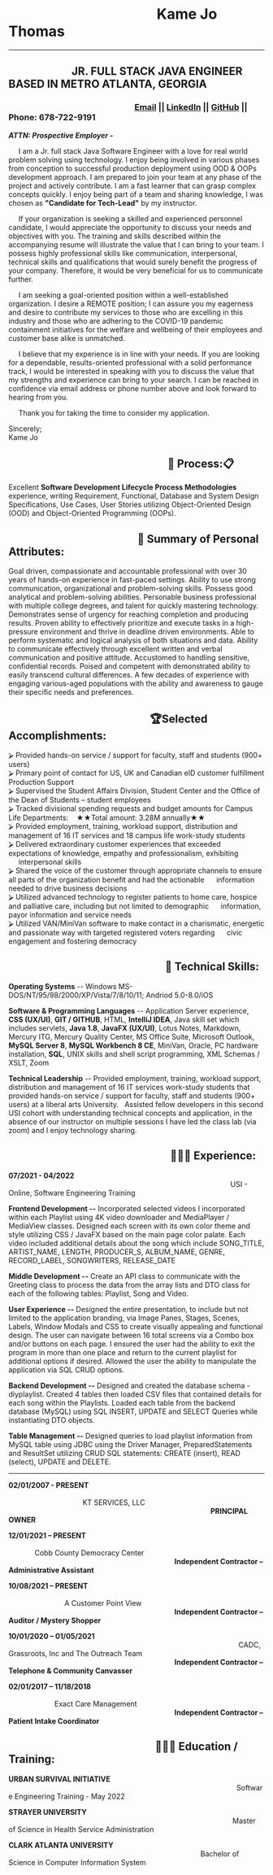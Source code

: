 # &nbsp;&nbsp;&nbsp;&nbsp;&nbsp;&nbsp;&nbsp;&nbsp;&nbsp;&nbsp;&nbsp;&nbsp;&nbsp;&nbsp;&nbsp;&nbsp;&nbsp;&nbsp;&nbsp;&nbsp;&nbsp;&nbsp;&nbsp;&nbsp;&nbsp;&nbsp;&nbsp;&nbsp;&nbsp;&nbsp;&nbsp;&nbsp;&nbsp;&nbsp;&nbsp;&nbsp;&nbsp;&nbsp;&nbsp;&nbsp;&nbsp;&nbsp;&nbsp;&nbsp;Kame Jo Thomas  
---------------
## &nbsp;&nbsp;&nbsp;&nbsp;&nbsp;&nbsp;&nbsp;&nbsp;&nbsp;&nbsp;&nbsp;&nbsp;&nbsp;&nbsp;&nbsp;&nbsp;&nbsp;&nbsp;&nbsp;&nbsp;&nbsp;&nbsp;&nbsp;&nbsp;&nbsp;JR. FULL STACK JAVA ENGINEER BASED IN METRO ATLANTA, GEORGIA
### &nbsp;&nbsp;&nbsp;&nbsp;&nbsp;&nbsp;&nbsp;&nbsp;&nbsp;&nbsp;&nbsp;&nbsp;&nbsp;&nbsp;&nbsp;&nbsp;&nbsp;&nbsp;&nbsp;&nbsp;&nbsp;&nbsp;&nbsp;&nbsp;&nbsp;&nbsp;&nbsp;&nbsp;&nbsp;&nbsp;&nbsp;&nbsp;&nbsp;&nbsp;&nbsp;&nbsp;&nbsp;&nbsp;&nbsp;&nbsp;&nbsp;&nbsp;&nbsp;&nbsp;&nbsp;&nbsp;&nbsp;&nbsp;&nbsp;&nbsp;&nbsp;&nbsp;&nbsp;&nbsp;&nbsp;&nbsp;&nbsp;&nbsp;&nbsp;&nbsp;&nbsp;&nbsp;&nbsp; [Email](kjmservicellc@gmail.com) || [LinkedIn](https://www.linkedin.com/in/kamejothomas78/) || [GitHub](https://github.com/KameJo78/) || Phone: 678-722-9191

_**ATTN: Prospective Employer -**_

&nbsp;&nbsp;&nbsp;&nbsp; I am a Jr. full stack Java Software Engineer with a love for real world problem solving using technology. I enjoy being involved in various phases from conception to successful production deployment using OOD & OOPs development approach. I am prepared to join your team at any phase of the project and actively contribute. I am a fast learner that can grasp complex concepts quickly. I enjoy being part of a team and sharing knowledge, I was chosen as **"Candidate for Tech-Lead"** by my instructor.

&nbsp;&nbsp;&nbsp;&nbsp; If your organization is seeking a skilled and experienced personnel candidate, I would appreciate the opportunity to discuss your needs and objectives with you. The training and skills described within the accompanying resume will illustrate the value that I can bring to your team. I possess highly professional skills like communication, interpersonal, technical skills and qualifications that would surely benefit the progress of your company. Therefore, it would be very beneficial for us to communicate further. 

&nbsp;&nbsp;&nbsp;&nbsp; I am seeking a goal-oriented position within a well-established organization. I desire a REMOTE position; I can assure you my eagerness and desire to contribute my services to those who are excelling in this industry and those who are adhering to the COVID-19 pandemic containment initiatives for the welfare and wellbeing of their employees and customer base alike is unmatched. 

&nbsp;&nbsp;&nbsp;&nbsp; I believe that my experience is in line with your needs. If you are looking for a dependable, results-oriented professional with a solid performance track, I would be interested in speaking with you to discuss the value that my strengths and experience can bring to your search. I can be reached in confidence via email address or phone number above and look forward to hearing from you.

&nbsp;&nbsp;&nbsp;&nbsp; Thank you for taking the time to consider my application.


Sincerely;  
Kame Jo   

## &nbsp;&nbsp;&nbsp;&nbsp;&nbsp;&nbsp;&nbsp;&nbsp;&nbsp;&nbsp;&nbsp;&nbsp;&nbsp;&nbsp;&nbsp;&nbsp;&nbsp;&nbsp;&nbsp;&nbsp;&nbsp;&nbsp;&nbsp;&nbsp;&nbsp;&nbsp;&nbsp;&nbsp;&nbsp;&nbsp;&nbsp;&nbsp;&nbsp;&nbsp;&nbsp;&nbsp;&nbsp;&nbsp;&nbsp;&nbsp;&nbsp;&nbsp;&nbsp;&nbsp;&nbsp;&nbsp;&nbsp;&nbsp;&nbsp;&nbsp;&nbsp;&nbsp;&nbsp;&nbsp;&nbsp;&nbsp;&nbsp;&nbsp;&nbsp;&nbsp;&nbsp;&nbsp;&nbsp;📌 Process:📋
Excellent **Software Development Lifecycle Process Methodologies** experience, writing Requirement, Functional, Database and System Design Specifications, Use Cases, User Stories utilizing Object-Oriented Design (OOD) and Object-Oriented Programming (OOPs).

## &nbsp;&nbsp;&nbsp;&nbsp;&nbsp;&nbsp;&nbsp;&nbsp;&nbsp;&nbsp;&nbsp;&nbsp;&nbsp;&nbsp;&nbsp;&nbsp;&nbsp;&nbsp;&nbsp;&nbsp;&nbsp;&nbsp;&nbsp;&nbsp;&nbsp;&nbsp;&nbsp;&nbsp;&nbsp;&nbsp;&nbsp;&nbsp;&nbsp;&nbsp;&nbsp;&nbsp;&nbsp;&nbsp;&nbsp;&nbsp;&nbsp;&nbsp;&nbsp;&nbsp;&nbsp;&nbsp;&nbsp;&nbsp;&nbsp;&nbsp;&nbsp;📃 Summary of Personal Attributes:  
Goal driven, compassionate and accountable professional with over 30 years of hands-on experience in fast-paced settings. Ability to use strong communication, organizational and problem-solving skills. Possess good analytical and problem-solving abilities. Personable business professional with multiple college degrees, and talent for quickly mastering technology.  Demonstrates sense of urgency for reaching completion and producing results. Proven ability to effectively prioritize and execute tasks in a high-pressure environment and thrive in deadline driven environments. Able to perform systematic and logical analysis of both situations and data.  Ability to communicate effectively through excellent written and verbal communication and positive attitude. Accustomed to handling sensitive, confidential records. Poised and competent with demonstrated ability to easily transcend cultural differences. A few decades of experience with engaging various-aged populations with the ability and awareness to gauge their specific needs and preferences. 
 
## &nbsp;&nbsp;&nbsp;&nbsp;&nbsp;&nbsp;&nbsp;&nbsp;&nbsp;&nbsp;&nbsp;&nbsp;&nbsp;&nbsp;&nbsp;&nbsp;&nbsp;&nbsp;&nbsp;&nbsp;&nbsp;&nbsp;&nbsp;&nbsp;&nbsp;&nbsp;&nbsp;&nbsp;&nbsp;&nbsp;&nbsp;&nbsp;&nbsp;&nbsp;&nbsp;&nbsp;&nbsp;&nbsp;&nbsp;&nbsp;&nbsp;&nbsp;&nbsp;&nbsp;&nbsp;&nbsp;&nbsp;&nbsp;&nbsp;&nbsp;&nbsp;&nbsp;&nbsp;&nbsp;&nbsp; 🏆Selected Accomplishments:
⮚ Provided hands-on service / support for faculty, staff and students (900+ users)  
⮚ Primary point of contact for US, UK and Canadian eID customer fulfillment Production Support  
⮚ Supervised the Student Affairs Division, Student Center and the Office of the Dean of Students – student employees    
⮚ Tracked divisional spending requests and budget amounts for Campus Life Departments:&nbsp;&nbsp;&nbsp;&nbsp;★★Total amount: 3.28M annually★★  
⮚ Provided employment, training, workload support, distribution and management of 16 IT services and 18 campus life work-study students   
⮚ Delivered extraordinary customer experiences that exceeded expectations of knowledge, empathy and professionalism, exhibiting &nbsp;&nbsp;&nbsp;&nbsp;&nbsp;interpersonal skills   
⮚ Shared the voice of the customer through appropriate channels to ensure all parts of the organization benefit and had the actionable &nbsp;&nbsp;&nbsp;&nbsp;&nbsp;information needed to drive business decisions  
⮚ Utilized advanced technology to register patients to home care, hospice and palliative care, including but not limited to demographic &nbsp;&nbsp;&nbsp;&nbsp;&nbsp;information, payor information and service needs  
⮚ Utilized VAN/MiniVan software to make contact in a charismatic, energetic and passionate way with targeted registered voters regarding &nbsp;&nbsp;&nbsp;&nbsp;&nbsp;civic engagement and fostering democracy

## &nbsp;&nbsp;&nbsp;&nbsp;&nbsp;&nbsp;&nbsp;&nbsp;&nbsp;&nbsp;&nbsp;&nbsp;&nbsp;&nbsp;&nbsp;&nbsp;&nbsp;&nbsp;&nbsp;&nbsp;&nbsp;&nbsp;&nbsp;&nbsp;&nbsp;&nbsp;&nbsp;&nbsp;&nbsp;&nbsp;&nbsp;&nbsp;&nbsp;&nbsp;&nbsp;&nbsp;&nbsp;&nbsp;&nbsp;&nbsp;&nbsp;&nbsp;&nbsp;&nbsp;&nbsp;&nbsp;&nbsp;&nbsp;&nbsp;&nbsp;&nbsp;&nbsp;&nbsp;&nbsp;&nbsp;&nbsp;&nbsp;&nbsp;&nbsp;&nbsp;&nbsp;&nbsp;💽 **Technical Skills:**  
**Operating Systems** -- Windows MS-DOS/NT/95/98/2000/XP/Vista/7/8/10/11; Andriod 5.0-8.0/iOS

**Software & Programming Languages** --  Application Server experience, **CSS (UX/UI)**, **GIT / GITHUB**, HTML, **IntelliJ IDEA**, Java skill set which includes servlets, **Java 1.8**, **JavaFX (UX/UI)**, Lotus Notes, Markdown, Mercury ITG, Mercury Quality Center, MS Office Suite, Microsoft Outlook, **MySQL Server 8**, **MySQL Workbench 8 CE**, MiniVan, Oracle, PC hardware installation, **SQL**, UNIX skills and shell script programming, XML Schemas / XSLT, Zoom

**Technical Leadership** --  Provided employment, training, workload support, distribution and management of 16 IT services work-study students that provided hands-on service / support for faculty, staff and students (900+ users) at a liberal arts University. &nbsp;&nbsp;Assisted fellow developers in this second USI cohort with understanding technical concepts and application, in the absence of our instructor on multiple sessions I have led the class lab (via zoom) and I enjoy technology sharing. 

## &nbsp;&nbsp;&nbsp;&nbsp;&nbsp;&nbsp;&nbsp;&nbsp;&nbsp;&nbsp;&nbsp;&nbsp;&nbsp;&nbsp;&nbsp;&nbsp;&nbsp;&nbsp;&nbsp;&nbsp;&nbsp;&nbsp;&nbsp;&nbsp;&nbsp;&nbsp;&nbsp;&nbsp;&nbsp;&nbsp;&nbsp;&nbsp;&nbsp;&nbsp;&nbsp;&nbsp;&nbsp;&nbsp;&nbsp;&nbsp;&nbsp;&nbsp;&nbsp;&nbsp;&nbsp;&nbsp;&nbsp;&nbsp;&nbsp;&nbsp;&nbsp;&nbsp;&nbsp;&nbsp;&nbsp;&nbsp;&nbsp;&nbsp;&nbsp;&nbsp;&nbsp;&nbsp;&nbsp;&nbsp;👩🏾‍💻 Experience:

**07/2021 - 04/2022**&nbsp;&nbsp;&nbsp;&nbsp;&nbsp;&nbsp;&nbsp;&nbsp;&nbsp;&nbsp;&nbsp;&nbsp;&nbsp;&nbsp;&nbsp;&nbsp;&nbsp;&nbsp; &nbsp;&nbsp;&nbsp;&nbsp;&nbsp;&nbsp;&nbsp;&nbsp;&nbsp;&nbsp;&nbsp;&nbsp;&nbsp;&nbsp;&nbsp;&nbsp;&nbsp;&nbsp;&nbsp;&nbsp;&nbsp;&nbsp;&nbsp;&nbsp;&nbsp;&nbsp;&nbsp;&nbsp;&nbsp;&nbsp;&nbsp;&nbsp;&nbsp;&nbsp;&nbsp;&nbsp;&nbsp;&nbsp;&nbsp;&nbsp;&nbsp;&nbsp;&nbsp;&nbsp;&nbsp;&nbsp;&nbsp;&nbsp;&nbsp;&nbsp;&nbsp;&nbsp;&nbsp;&nbsp;&nbsp;&nbsp;&nbsp;&nbsp;&nbsp;&nbsp;&nbsp;&nbsp;&nbsp;&nbsp;&nbsp;&nbsp;&nbsp;&nbsp;&nbsp;&nbsp;&nbsp;&nbsp;&nbsp;&nbsp;&nbsp;&nbsp;&nbsp;&nbsp;&nbsp;&nbsp;&nbsp;&nbsp;&nbsp;&nbsp;&nbsp;&nbsp;&nbsp;&nbsp;&nbsp;&nbsp;&nbsp;&nbsp;&nbsp;&nbsp;&nbsp;&nbsp;&nbsp;&nbsp;&nbsp;&nbsp;&nbsp;&nbsp;&nbsp;&nbsp;&nbsp;&nbsp;&nbsp;&nbsp;&nbsp;&nbsp;&nbsp;USI - Online, Software Engineering Training

**Frontend Development --** Incorporated selected videos I incorporated within each Playlist using 4K video downloader and MediaPlayer / MediaView classes. Designed each screen with its own color theme and style utilizing CSS / JavaFX based on the main page color palate. Each video included additional details about the song which include SONG_TITLE, ARTIST_NAME, LENGTH, PRODUCER_S, ALBUM_NAME, GENRE, RECORD_LABEL, SONGWRITERS, RELEASE_DATE 

**Middle Development --**  Create an API class to communicate with the Greeting class to process the data from the array lists and DTO class for each of the following tables: Playlist, Song and Video. 

**User Experience --** Designed the entire presentation, to include but not limited to the application branding, via Image Panes, Stages, Scenes, Labels, Window Modals and CSS to create visually appealing and functional design. The user can navigate between 16 total screens via a Combo box and/or buttons on each page. I ensured the user had the ability to exit the program in more than one place and return to the current playlist for additional options if desired.  Allowed the user the ability to manipulate the application via SQL CRUD options. 

**Backend Development --** Designed and created the database schema - diyplaylist. Created 4 tables then loaded CSV files that contained details for each song within the Playlists. Loaded each table from the backend database (MySQL) using SQL INSERT, UPDATE and SELECT Queries while instantiating DTO objects.  

**Table Management --** Designed queries to load playlist information from MySQL table using JDBC using the Driver Manager, PreparedStatements and ResultSet utilizing CRUD SQL statements: CREATE (insert), READ (select), UPDATE and DELETE.  

---------------
**02/01/2007 - PRESENT** &nbsp;&nbsp;&nbsp;&nbsp;&nbsp;&nbsp;&nbsp;&nbsp;&nbsp;&nbsp;&nbsp;&nbsp;&nbsp;&nbsp;&nbsp;&nbsp;&nbsp;&nbsp;&nbsp;&nbsp;&nbsp;&nbsp;&nbsp;&nbsp;&nbsp;&nbsp;&nbsp;&nbsp;&nbsp;&nbsp;&nbsp;&nbsp;&nbsp;&nbsp;&nbsp;&nbsp;&nbsp;&nbsp;&nbsp;&nbsp;&nbsp;&nbsp;&nbsp;&nbsp;&nbsp;&nbsp;&nbsp;&nbsp;&nbsp;&nbsp;&nbsp;&nbsp;&nbsp;&nbsp;&nbsp;&nbsp;&nbsp;&nbsp;&nbsp;&nbsp;&nbsp;&nbsp;&nbsp;&nbsp;&nbsp;&nbsp;&nbsp;&nbsp;&nbsp;&nbsp;&nbsp;&nbsp;&nbsp;&nbsp;&nbsp;&nbsp;&nbsp;&nbsp;&nbsp;&nbsp;&nbsp;&nbsp;&nbsp;&nbsp;&nbsp;&nbsp;&nbsp;&nbsp;&nbsp;&nbsp;&nbsp;&nbsp;&nbsp;&nbsp;&nbsp;&nbsp;&nbsp;&nbsp;&nbsp;&nbsp;&nbsp;&nbsp;&nbsp;&nbsp;&nbsp;&nbsp;&nbsp;&nbsp;&nbsp;&nbsp;&nbsp;&nbsp;&nbsp;&nbsp;&nbsp;&nbsp;&nbsp;&nbsp;&nbsp;&nbsp;&nbsp;&nbsp;&nbsp;&nbsp;&nbsp;&nbsp;&nbsp;&nbsp;&nbsp;&nbsp;&nbsp;&nbsp;&nbsp;&nbsp;&nbsp;&nbsp;&nbsp;&nbsp;&nbsp;&nbsp;&nbsp;&nbsp;&nbsp;&nbsp;&nbsp;&nbsp;&nbsp;&nbsp;&nbsp;&nbsp;&nbsp;&nbsp;&nbsp;&nbsp;&nbsp;&nbsp;&nbsp;&nbsp;&nbsp;&nbsp;&nbsp;&nbsp;&nbsp;&nbsp;&nbsp;KT SERVICES, LLC
&nbsp;&nbsp;&nbsp;&nbsp;&nbsp;&nbsp;&nbsp;&nbsp;&nbsp;&nbsp;&nbsp;&nbsp;&nbsp;&nbsp;&nbsp;&nbsp;&nbsp;&nbsp;&nbsp;&nbsp;&nbsp;&nbsp;&nbsp;&nbsp;&nbsp;&nbsp;&nbsp;&nbsp;&nbsp;&nbsp;&nbsp;&nbsp;&nbsp;&nbsp;&nbsp;&nbsp;&nbsp;&nbsp;&nbsp;&nbsp;&nbsp;&nbsp;&nbsp;&nbsp;&nbsp;&nbsp;&nbsp;&nbsp;&nbsp;&nbsp;&nbsp;&nbsp;&nbsp;&nbsp;&nbsp;&nbsp;&nbsp;&nbsp;&nbsp;&nbsp;&nbsp;&nbsp;&nbsp;&nbsp;&nbsp;&nbsp;&nbsp;&nbsp;&nbsp;&nbsp;&nbsp;&nbsp;&nbsp;&nbsp;&nbsp;&nbsp;&nbsp;&nbsp;&nbsp;&nbsp;&nbsp;&nbsp;&nbsp;&nbsp;&nbsp;&nbsp;&nbsp;&nbsp;&nbsp;&nbsp;&nbsp;&nbsp;&nbsp;&nbsp;&nbsp;&nbsp;&nbsp;&nbsp;&nbsp;&nbsp;&nbsp;**PRINCIPAL OWNER**  

**12/01/2021 – PRESENT**
&nbsp;&nbsp;&nbsp;&nbsp;&nbsp;&nbsp;&nbsp;&nbsp;&nbsp;&nbsp;&nbsp;&nbsp;&nbsp;&nbsp;&nbsp;&nbsp;&nbsp;&nbsp;&nbsp;&nbsp;&nbsp;&nbsp;&nbsp;&nbsp;&nbsp;&nbsp;&nbsp;&nbsp;&nbsp;&nbsp;&nbsp;&nbsp;&nbsp;&nbsp;&nbsp;&nbsp;&nbsp;&nbsp;&nbsp;&nbsp;&nbsp;&nbsp;&nbsp;&nbsp;&nbsp;&nbsp;&nbsp;&nbsp;&nbsp;&nbsp;&nbsp;&nbsp;&nbsp;&nbsp;&nbsp;&nbsp;&nbsp;&nbsp;&nbsp;&nbsp;&nbsp;&nbsp;&nbsp;&nbsp;&nbsp;&nbsp;&nbsp;&nbsp;&nbsp;&nbsp;&nbsp;&nbsp;&nbsp;&nbsp;&nbsp;&nbsp;&nbsp;&nbsp;&nbsp;&nbsp;&nbsp;&nbsp;&nbsp;&nbsp;&nbsp;&nbsp;&nbsp;&nbsp;&nbsp;&nbsp;&nbsp;&nbsp;&nbsp;&nbsp;&nbsp;&nbsp;&nbsp;&nbsp;&nbsp;&nbsp;&nbsp;&nbsp;&nbsp;&nbsp;&nbsp;&nbsp;&nbsp;&nbsp;&nbsp;&nbsp;&nbsp;&nbsp;&nbsp;&nbsp;&nbsp;&nbsp;&nbsp;&nbsp;&nbsp;&nbsp;&nbsp;&nbsp;&nbsp;&nbsp;&nbsp;&nbsp;&nbsp;&nbsp;&nbsp;&nbsp;&nbsp;&nbsp;&nbsp;&nbsp;&nbsp;&nbsp;&nbsp;&nbsp;&nbsp;&nbsp;&nbsp;Cobb County Democracy Center   
&nbsp;&nbsp;&nbsp;&nbsp;&nbsp;&nbsp;&nbsp;&nbsp;&nbsp;&nbsp;&nbsp;&nbsp;&nbsp;&nbsp;&nbsp;&nbsp;&nbsp;&nbsp;&nbsp;&nbsp;&nbsp;&nbsp;&nbsp;&nbsp;&nbsp;&nbsp;&nbsp;&nbsp;&nbsp;&nbsp;&nbsp;&nbsp;&nbsp;&nbsp;&nbsp;&nbsp;&nbsp;&nbsp;&nbsp;&nbsp;&nbsp;&nbsp;&nbsp;&nbsp;&nbsp;&nbsp;&nbsp;&nbsp;&nbsp;&nbsp;&nbsp;&nbsp;&nbsp;&nbsp;&nbsp;&nbsp;&nbsp;&nbsp;&nbsp;&nbsp;&nbsp;&nbsp;&nbsp;&nbsp;&nbsp;&nbsp;&nbsp;&nbsp;&nbsp;&nbsp;&nbsp;&nbsp;&nbsp;&nbsp;&nbsp;&nbsp;&nbsp;&nbsp;&nbsp;&nbsp;&nbsp;&nbsp;&nbsp;**Independent Contractor – Administrative Assistant**  

**10/08/2021 – PRESENT** 
&nbsp;&nbsp;&nbsp;&nbsp;&nbsp;&nbsp;&nbsp;&nbsp;&nbsp;&nbsp;&nbsp;&nbsp;&nbsp;&nbsp;&nbsp;&nbsp;&nbsp;&nbsp;&nbsp;&nbsp;&nbsp;&nbsp;&nbsp;&nbsp;&nbsp;&nbsp;&nbsp;&nbsp;&nbsp;&nbsp;&nbsp;&nbsp;&nbsp;&nbsp;&nbsp;&nbsp;&nbsp;&nbsp;&nbsp;&nbsp;&nbsp;&nbsp;&nbsp;&nbsp;&nbsp;&nbsp;&nbsp;&nbsp;&nbsp;&nbsp;&nbsp;&nbsp;&nbsp;&nbsp;&nbsp;&nbsp;&nbsp;&nbsp;&nbsp;&nbsp;&nbsp;&nbsp;&nbsp;&nbsp;&nbsp;&nbsp;&nbsp;&nbsp;&nbsp;&nbsp;&nbsp;&nbsp;&nbsp;&nbsp;&nbsp;&nbsp;&nbsp;&nbsp;&nbsp;&nbsp;&nbsp;&nbsp;&nbsp;&nbsp;&nbsp;&nbsp;&nbsp;&nbsp;&nbsp;&nbsp;&nbsp;&nbsp;&nbsp;&nbsp;&nbsp;&nbsp;&nbsp;&nbsp;&nbsp;&nbsp;&nbsp;&nbsp;&nbsp;&nbsp;&nbsp;&nbsp;&nbsp;&nbsp;&nbsp;&nbsp;&nbsp;&nbsp;&nbsp;&nbsp;&nbsp;&nbsp;&nbsp;&nbsp;&nbsp;&nbsp;&nbsp;&nbsp;&nbsp;&nbsp;&nbsp;&nbsp;&nbsp;&nbsp;&nbsp;&nbsp;&nbsp;&nbsp;&nbsp;&nbsp;&nbsp;&nbsp;&nbsp;&nbsp;&nbsp;&nbsp;&nbsp;&nbsp;&nbsp;&nbsp;&nbsp;&nbsp;&nbsp;&nbsp;&nbsp;&nbsp;&nbsp;&nbsp;&nbsp;&nbsp;&nbsp;&nbsp;A Customer Point View  
&nbsp;&nbsp;&nbsp;&nbsp;&nbsp;&nbsp;&nbsp;&nbsp;&nbsp;&nbsp;&nbsp;&nbsp;&nbsp;&nbsp;&nbsp;&nbsp;&nbsp;&nbsp;&nbsp;&nbsp;&nbsp;&nbsp;&nbsp;&nbsp;&nbsp;&nbsp;&nbsp;&nbsp;&nbsp;&nbsp;&nbsp;&nbsp;&nbsp;&nbsp;&nbsp;&nbsp;&nbsp;&nbsp;&nbsp;&nbsp;&nbsp;&nbsp;&nbsp;&nbsp;&nbsp;&nbsp;&nbsp;&nbsp;&nbsp;&nbsp;&nbsp;&nbsp;&nbsp;&nbsp;&nbsp;&nbsp;&nbsp;&nbsp;&nbsp;&nbsp;&nbsp;&nbsp;&nbsp;&nbsp;&nbsp;&nbsp;&nbsp;&nbsp;&nbsp;&nbsp;&nbsp;&nbsp;&nbsp;&nbsp;&nbsp;&nbsp;&nbsp;&nbsp;&nbsp;&nbsp;&nbsp;&nbsp;&nbsp;**Independent Contractor – Auditor / Mystery Shopper**  

**10/01/2020 – 01/05/2021**
&nbsp;&nbsp;&nbsp;&nbsp;&nbsp;&nbsp;&nbsp;&nbsp;&nbsp;&nbsp;&nbsp;&nbsp;&nbsp;&nbsp;&nbsp;&nbsp;&nbsp;&nbsp;&nbsp;&nbsp;&nbsp;&nbsp;&nbsp;&nbsp;&nbsp;&nbsp;&nbsp;&nbsp;&nbsp;&nbsp;&nbsp;&nbsp;&nbsp;&nbsp;&nbsp;&nbsp;&nbsp;&nbsp;&nbsp;&nbsp;&nbsp;&nbsp;&nbsp;&nbsp;&nbsp;&nbsp;&nbsp;&nbsp;&nbsp;&nbsp;&nbsp;&nbsp;&nbsp;&nbsp;&nbsp;&nbsp;&nbsp;&nbsp;&nbsp;&nbsp;&nbsp;&nbsp;&nbsp;&nbsp;&nbsp;&nbsp;&nbsp;&nbsp;&nbsp;&nbsp;&nbsp;&nbsp;&nbsp;&nbsp;&nbsp;&nbsp;&nbsp;&nbsp;&nbsp;&nbsp;&nbsp;&nbsp;&nbsp;&nbsp;&nbsp;&nbsp;&nbsp;&nbsp;&nbsp;&nbsp;&nbsp;&nbsp;&nbsp;&nbsp;&nbsp;&nbsp;&nbsp;&nbsp;&nbsp;&nbsp;&nbsp;&nbsp;&nbsp;&nbsp;&nbsp;&nbsp;&nbsp;&nbsp;&nbsp;&nbsp;&nbsp;&nbsp;&nbsp;&nbsp;&nbsp;CADC, Grassroots, Inc and The Outreach Team  &nbsp;&nbsp;&nbsp;&nbsp;&nbsp;&nbsp;&nbsp;&nbsp;&nbsp;&nbsp;&nbsp;&nbsp;&nbsp;&nbsp;&nbsp;&nbsp;&nbsp;&nbsp;&nbsp;&nbsp;&nbsp;&nbsp;&nbsp;&nbsp;&nbsp;&nbsp;&nbsp;&nbsp;&nbsp;&nbsp;&nbsp;&nbsp;&nbsp;&nbsp;&nbsp;&nbsp;&nbsp;&nbsp;&nbsp;&nbsp;&nbsp;&nbsp;&nbsp;&nbsp;&nbsp;&nbsp;&nbsp;&nbsp;&nbsp;&nbsp;&nbsp;&nbsp;&nbsp;&nbsp;&nbsp;&nbsp;&nbsp;&nbsp;&nbsp;&nbsp;&nbsp;&nbsp;&nbsp;&nbsp;&nbsp;&nbsp;&nbsp;&nbsp;&nbsp;&nbsp;&nbsp;&nbsp;&nbsp;&nbsp;&nbsp;&nbsp;&nbsp;&nbsp;&nbsp;&nbsp;&nbsp;&nbsp;
**Independent Contractor – Telephone & Community Canvasser**  

**02/01/2017 – 11/18/2018**
&nbsp;&nbsp;&nbsp;&nbsp;&nbsp;&nbsp;&nbsp;&nbsp;&nbsp;&nbsp;&nbsp;&nbsp;&nbsp;&nbsp;&nbsp;&nbsp;&nbsp;&nbsp;&nbsp;&nbsp;&nbsp;&nbsp;&nbsp;&nbsp;&nbsp;&nbsp;&nbsp;&nbsp;&nbsp;&nbsp;&nbsp;&nbsp;&nbsp;&nbsp;&nbsp;&nbsp;&nbsp;&nbsp;&nbsp;&nbsp;&nbsp;&nbsp;&nbsp;&nbsp;&nbsp;&nbsp;&nbsp;&nbsp;&nbsp;&nbsp;&nbsp;&nbsp;&nbsp;&nbsp;&nbsp;&nbsp;&nbsp;&nbsp;&nbsp;&nbsp;&nbsp;&nbsp;&nbsp;&nbsp;&nbsp;&nbsp;&nbsp;&nbsp;&nbsp;&nbsp;&nbsp;&nbsp;&nbsp;&nbsp;&nbsp;&nbsp;&nbsp;&nbsp;&nbsp;&nbsp;&nbsp;&nbsp;&nbsp;&nbsp;&nbsp;&nbsp;&nbsp;&nbsp;&nbsp;&nbsp;&nbsp;&nbsp;&nbsp;&nbsp;&nbsp;&nbsp;&nbsp;&nbsp;&nbsp;&nbsp;&nbsp;&nbsp;&nbsp;&nbsp;&nbsp;&nbsp;&nbsp;&nbsp;&nbsp;&nbsp;&nbsp;&nbsp;&nbsp;&nbsp;&nbsp;&nbsp;&nbsp;&nbsp;&nbsp;&nbsp;&nbsp;&nbsp;&nbsp;&nbsp;&nbsp;&nbsp;&nbsp;&nbsp;&nbsp;&nbsp;&nbsp;&nbsp;&nbsp;&nbsp;&nbsp;&nbsp;&nbsp;&nbsp;&nbsp;&nbsp;&nbsp;&nbsp;&nbsp;&nbsp;&nbsp;&nbsp;&nbsp;&nbsp;&nbsp;&nbsp;&nbsp;Exact Care Management 
&nbsp;&nbsp;&nbsp;&nbsp;&nbsp;&nbsp;&nbsp;&nbsp;&nbsp;&nbsp;&nbsp;&nbsp;&nbsp;&nbsp;&nbsp;&nbsp;&nbsp;&nbsp;&nbsp;&nbsp;&nbsp;&nbsp;&nbsp;&nbsp;&nbsp;&nbsp;&nbsp;&nbsp;&nbsp;&nbsp;&nbsp;&nbsp;&nbsp;&nbsp;&nbsp;&nbsp;&nbsp;&nbsp;&nbsp;&nbsp;&nbsp;&nbsp;&nbsp;&nbsp;&nbsp;&nbsp;&nbsp;&nbsp;&nbsp;&nbsp;&nbsp;&nbsp;&nbsp;&nbsp;&nbsp;&nbsp;&nbsp;&nbsp;&nbsp;&nbsp;&nbsp;&nbsp;&nbsp;&nbsp;&nbsp;&nbsp;&nbsp;&nbsp;&nbsp;&nbsp;&nbsp;&nbsp;&nbsp;&nbsp;&nbsp;&nbsp;&nbsp;&nbsp;&nbsp;&nbsp;&nbsp;&nbsp;&nbsp;**Independent Contractor – Patient Intake Coordinator**
  
## &nbsp;&nbsp;&nbsp;&nbsp;&nbsp;&nbsp;&nbsp;&nbsp;&nbsp;&nbsp;&nbsp;&nbsp;&nbsp;&nbsp;&nbsp;&nbsp;&nbsp;&nbsp;&nbsp;&nbsp;&nbsp;&nbsp;&nbsp;&nbsp;&nbsp;&nbsp;&nbsp;&nbsp;&nbsp;&nbsp;&nbsp;&nbsp;&nbsp;&nbsp;&nbsp;&nbsp;&nbsp;&nbsp;&nbsp;&nbsp;&nbsp;&nbsp;&nbsp;&nbsp;&nbsp;&nbsp;&nbsp;&nbsp;&nbsp;&nbsp;&nbsp;&nbsp;&nbsp;&nbsp;&nbsp;&nbsp;&nbsp;&nbsp;👩🏾‍🎓 Education / Training:

**URBAN SURVIVAL INITIATIVE** &nbsp;&nbsp;&nbsp;&nbsp;&nbsp;&nbsp;&nbsp;&nbsp;&nbsp;&nbsp;&nbsp;&nbsp;&nbsp;&nbsp;&nbsp;&nbsp;&nbsp;&nbsp;&nbsp;&nbsp;&nbsp;&nbsp;&nbsp;&nbsp;&nbsp;&nbsp;&nbsp;&nbsp;&nbsp;&nbsp;&nbsp;&nbsp;&nbsp;&nbsp;&nbsp;&nbsp;&nbsp;&nbsp;&nbsp;&nbsp;&nbsp;&nbsp;&nbsp;&nbsp;&nbsp;&nbsp;&nbsp;&nbsp;&nbsp;&nbsp;&nbsp;&nbsp;&nbsp;&nbsp;&nbsp;&nbsp;&nbsp;&nbsp;&nbsp;&nbsp;&nbsp;&nbsp;&nbsp;&nbsp;&nbsp;&nbsp;&nbsp;&nbsp;&nbsp;&nbsp;&nbsp;&nbsp;&nbsp;&nbsp;&nbsp;&nbsp;&nbsp;&nbsp;&nbsp;&nbsp;&nbsp;&nbsp;&nbsp;&nbsp;&nbsp;&nbsp;&nbsp;&nbsp;&nbsp;&nbsp;&nbsp;&nbsp;&nbsp;&nbsp;&nbsp;&nbsp;&nbsp;&nbsp;&nbsp;&nbsp;&nbsp;&nbsp;&nbsp;&nbsp;&nbsp;&nbsp;&nbsp;&nbsp;&nbsp;&nbsp;&nbsp;&nbsp;&nbsp;&nbsp;Software Engineering Training - May 2022

**STRAYER UNIVERSITY**  &nbsp;&nbsp;&nbsp;&nbsp;&nbsp;&nbsp;&nbsp;&nbsp;&nbsp;&nbsp;&nbsp;&nbsp;&nbsp;&nbsp;&nbsp;&nbsp;&nbsp;&nbsp;&nbsp;&nbsp;&nbsp;&nbsp;&nbsp;&nbsp;&nbsp;&nbsp;&nbsp;&nbsp;&nbsp;&nbsp;&nbsp;&nbsp;&nbsp;&nbsp;&nbsp;&nbsp;&nbsp;&nbsp;&nbsp;&nbsp;&nbsp;&nbsp;&nbsp;&nbsp;&nbsp;&nbsp;&nbsp;&nbsp;&nbsp;&nbsp;&nbsp;&nbsp;&nbsp;&nbsp;&nbsp;&nbsp;&nbsp;&nbsp;&nbsp;&nbsp;&nbsp;&nbsp;&nbsp;&nbsp;&nbsp;&nbsp;&nbsp;&nbsp;&nbsp;&nbsp;&nbsp;&nbsp;&nbsp;&nbsp;&nbsp;&nbsp;&nbsp;&nbsp;&nbsp;&nbsp;&nbsp;&nbsp;&nbsp;&nbsp;&nbsp;&nbsp;&nbsp;&nbsp;&nbsp;&nbsp;&nbsp;&nbsp;&nbsp;&nbsp;&nbsp;&nbsp;&nbsp;&nbsp;&nbsp;&nbsp;&nbsp;&nbsp;&nbsp;&nbsp;&nbsp;&nbsp;&nbsp;&nbsp;&nbsp;&nbsp;&nbsp;&nbsp;Master of Science in Health Service Administration 

**CLARK ATLANTA UNIVERSITY** &nbsp;&nbsp;&nbsp;&nbsp;&nbsp;&nbsp;&nbsp;&nbsp;&nbsp;&nbsp;&nbsp;&nbsp;&nbsp;&nbsp;&nbsp;&nbsp;&nbsp;&nbsp;&nbsp;&nbsp;&nbsp;&nbsp;&nbsp;&nbsp;&nbsp;&nbsp;&nbsp;&nbsp;&nbsp;&nbsp;&nbsp;&nbsp;&nbsp;&nbsp;&nbsp;&nbsp;&nbsp;&nbsp;&nbsp;&nbsp;&nbsp;&nbsp;&nbsp;&nbsp;&nbsp;&nbsp;&nbsp;&nbsp;&nbsp;&nbsp;&nbsp;&nbsp;&nbsp;&nbsp;&nbsp;&nbsp;&nbsp;&nbsp;&nbsp;&nbsp;&nbsp;&nbsp;&nbsp;&nbsp;&nbsp;&nbsp;&nbsp;&nbsp;&nbsp;&nbsp;&nbsp;&nbsp;&nbsp;&nbsp;&nbsp;&nbsp;&nbsp;&nbsp;&nbsp;&nbsp;&nbsp;&nbsp;&nbsp;&nbsp;&nbsp;&nbsp;&nbsp;&nbsp;&nbsp;&nbsp;&nbsp;&nbsp;&nbsp;&nbsp;&nbsp;&nbsp;Bachelor of Science in Computer Information System
